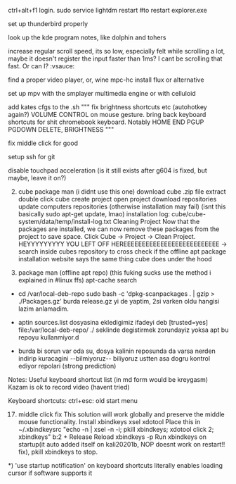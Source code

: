 ctrl+alt+f1
login.
sudo service lightdm restart
#to restart explorer.exe



set up thunderbird properly

look up the kde program notes, like dolphin and tohers

increase regular scroll speed, its so low, especially felt while scrolling a lot, maybe it doesn't register the input faster than 1ms? I cant be scrolling that fast. Or can I? :vsauce:

find a proper video player, or, wine mpc-hc
install flux or alternative

set up mpv with the smplayer multimedia engine or with celluloid



add kates cfgs to the .sh
"""
fix brightness shortcuts etc (autohotkey again?)
VOLUME CONTROL on mouse gesture.
bring back keyboard shortcuts for shit chromebook keyboard. Notably HOME END PGUP PGDOWN DELETE, BRIGHTNESS
"""

fix middle click for good

setup ssh for git

disable touchpad acceleration (is it still exists after g604 is fixed, but maybe, leave it on?)




2) cube package man (i didnt use this one)
download cube .zip file
extract
double click cube
create project
open project
download repositories
update computers repositories (otherwise installation may fail) (isnt this basically sudo apt-get update, lmao)
installation log: cube/cube-system/data/temp/install-log.txt
Cleaning Project
Now that the packages are installed, we can now remove these packages from the project to save space.
Click Cube -> Project -> Clean Project.
HEYYYYYYYYY YOU LEFT OFF HEREEEEEEEEEEEEEEEEEEEEEEEEEE -> search inside cubes repository to cross check if the offline apt package installation website says the same thing cube does under the hood

3) package man (offline apt repo) (this fuking sucks use the method i explained in #linux ffs)
apt-cache search <repo summary name>

- cd /var/local-deb-repo
    sudo bash -c 'dpkg-scanpackages . | gzip > ./Packages.gz' burda release.gz yi de yaptim, 2si varken oldu hangisi lazim anlamadim.

- aptin sources.list dosyasina ekledigimiz ifadeyi
deb [trusted=yes] file:/var/local-deb-repo/ ./
seklinde degistirmek zorundayiz yoksa apt bu repoyu kullanmiyor.d

- burda bi sorun var oda su, dosya kalinin reposunda da varsa nerden indirip kuracagini --bilmiyoruz-- biliyoruz ustten asa dogru kontrol ediyor repolari (strong prediction)


Notes:
Useful keyboard shortcut list (in md form would be kreygasm)
Kazam is ok to record video (havent tried)

Keyboard shortcuts:
ctrl+esc: old start menu



17) middle click fix
This solution will work globally and preserve the middle mouse functionality.
Install xbindkeys xsel xdotool
Place this in ~/.xbindkeysrc
"echo -n | xsel -n -i; pkill xbindkeys; xdotool click 2; xbindkeys"
b:2 + Release
Reload xbindkeys -p
Run xbindkeys on startup(it auto added itself on kali20201b, NOP doesnt work on restart!! fix), pkill xbindkeys to stop.








*) 'use startup notification' on keyboard shortcuts
literally enables loading cursor if software supports it



